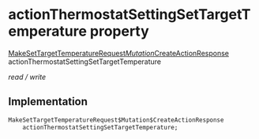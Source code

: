 


# actionThermostatSettingSetTargetTemperature property






[MakeSetTargetTemperatureRequest$Mutation$CreateActionResponse](../../graphql_devices_thermostat_thermostat_queries.graphql/MakeSetTargetTemperatureRequest$Mutation$CreateActionResponse-class.md) actionThermostatSettingSetTargetTemperature
  
_read / write_






## Implementation

```dart
MakeSetTargetTemperatureRequest$Mutation$CreateActionResponse
    actionThermostatSettingSetTargetTemperature;


```







